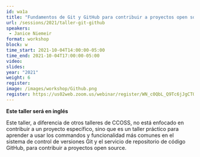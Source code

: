 ```yaml
---
id: wa1a
title: "Fundamentos de Git y GitHub para contribuir a proyectos open source"
url: /sessions/2021/taller-git-github
speakers:
 - Janice Niemeir
format: workshop
block: w
time_start: 2021-10-04T14:00:00-05:00
time_end: 2021-10-04T17:00:00-05:00
video: 
slides:
year: "2021"
weight: 6
register:
image: /images/workshop/Github.png
register: https://us02web.zoom.us/webinar/register/WN_c0QbL_Q9Tc6jJgCTOynYxA
---
```


**Este taller será en inglés**

Este taller, a diferencia de otros talleres de CCOSS, no está enfocado en contribuir a un proyecto específico, sino que es un taller práctico para aprender a usar los commandos y funcionalidad más comunes en el sistema de control de versiones Git y el servicio de repositorio de código GitHub, para contribuir a proyectos open source.

